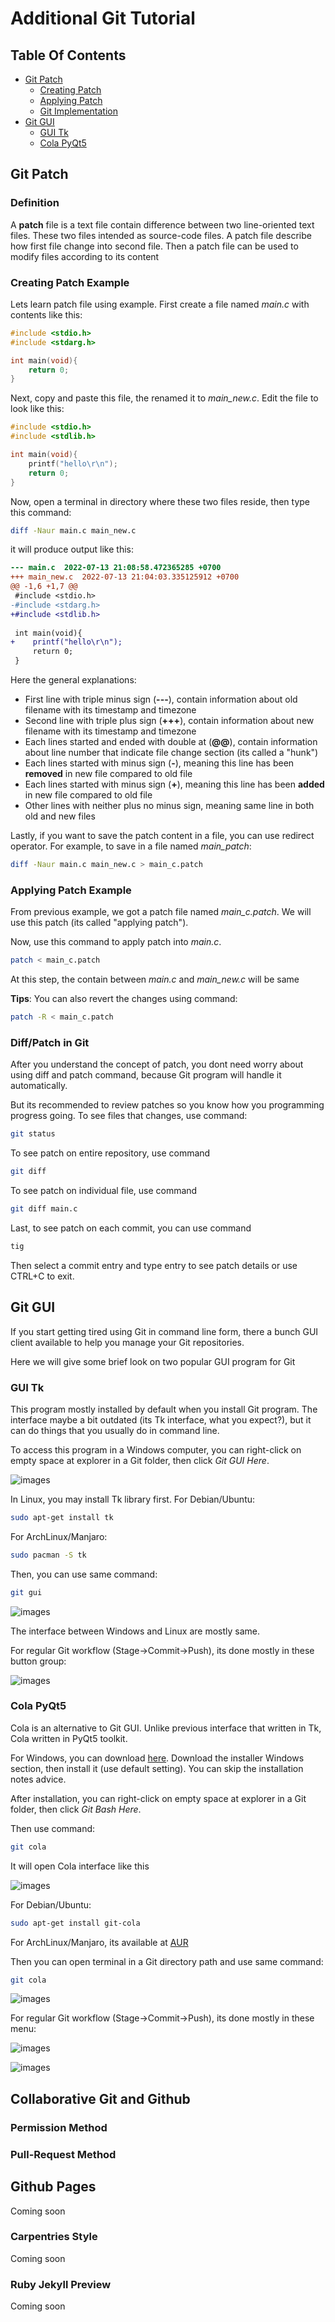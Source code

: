 # Additional Git Tutorial

## Table Of Contents
- [Git Patch](https://github.com/mekatronik-achmadi/md_tutorial/blob/master/electronic/tutorials/git_more.md#git-patch)
    + [Creating Patch](https://github.com/mekatronik-achmadi/md_tutorial/blob/master/electronic/tutorials/git_more.md#creating-patch-example)
    + [Applying Patch](https://github.com/mekatronik-achmadi/md_tutorial/blob/master/electronic/tutorials/git_more.md#applying-patch-example)
    + [Git Implementation](https://github.com/mekatronik-achmadi/md_tutorial/blob/master/electronic/tutorials/git_more.md#diffpatch-in-git)
- [Git GUI](https://github.com/mekatronik-achmadi/md_tutorial/blob/master/electronic/tutorials/git_more.md#git-gui)
    + [GUI Tk](https://github.com/mekatronik-achmadi/md_tutorial/blob/master/electronic/tutorials/git_more.md#gui-tk)
    + [Cola PyQt5](https://github.com/mekatronik-achmadi/md_tutorial/blob/master/electronic/tutorials/git_more.md#cola-pyqt5)

## Git Patch

### Definition

A **patch** file is a text file contain difference between two line-oriented text files.
These two files intended as source-code files.
A patch file describe how first file change into second file.
Then a patch file can be used to modify files according to its content

### Creating Patch Example

Lets learn patch file using example.
First create a file named *main.c* with contents like this:

```c
#include <stdio.h>
#include <stdarg.h>

int main(void){
    return 0;
}
```

Next, copy and paste this file, the renamed it to *main_new.c*.
Edit the file to look like this:

```c
#include <stdio.h>
#include <stdlib.h>

int main(void){
    printf("hello\r\n");
    return 0;
}
```

Now, open a terminal in directory where these two files reside, then type this command:

```sh
diff -Naur main.c main_new.c
```

it will produce output like this:

```patch
--- main.c	2022-07-13 21:08:58.472365285 +0700
+++ main_new.c	2022-07-13 21:04:03.335125912 +0700
@@ -1,6 +1,7 @@
 #include <stdio.h>
-#include <stdarg.h>
+#include <stdlib.h>
 
 int main(void){
+    printf("hello\r\n");
     return 0;
 }
```

Here the general explanations:
- First line with triple minus sign (**---**), contain information about old filename with its timestamp and timezone
- Second line with triple plus sign (**+++**), contain information about new filename with its timestamp and timezone
- Each lines started and ended with double at (**@@**), contain information about line number that indicate file change section (its called a "hunk")
- Each lines started with minus sign (**-**), meaning this line has been **removed** in new file compared to old file
- Each lines started with minus sign (**+**), meaning this line has been **added** in new file compared to old file
- Other lines with neither plus no minus sign, meaning same line in both old and new files

Lastly, if you want to save the patch content in a file, you can use redirect operator.
For example, to save in a file named *main_patch*:

```sh
diff -Naur main.c main_new.c > main_c.patch
```

### Applying Patch Example

From previous example, we got a patch file named *main_c.patch*.
We will use this patch (its called "applying patch").

Now, use this command to apply patch into *main.c*.

```sh
patch < main_c.patch
```

At this step, the contain between *main.c* and *main_new.c* will be same

**Tips**: You can also revert the changes using command:

```sh
patch -R < main_c.patch
```

### Diff/Patch in Git

After you understand the concept of patch, you dont need worry about using diff and patch command,
because Git program will handle it automatically.

But its recommended to review patches so you know how you programming progress going. 
To see files that changes, use command:

```sh
git status
```

To see patch on entire repository, use command

```sh
git diff
```

To see patch on individual file, use command

```sh
git diff main.c
```

Last, to see patch on each commit, you can use command

```sh
tig
```

Then select a commit entry and type entry to see patch details or use CTRL+C to exit.

## Git GUI

If you start getting tired using Git in command line form, there a bunch GUI client available to help you manage your Git repositories.

Here we will give some brief look on two popular GUI program for Git

### GUI Tk

This program mostly installed by default when you install Git program.
The interface maybe a bit outdated (its Tk interface, what you expect?), but it can do things that you usually do in command line.

To access this program in a Windows computer, you can right-click on empty space at explorer in a Git folder, then click *Git GUI Here*.

![images](images/gitguiwin.PNG?raw=true)

In Linux, you may install Tk library first.
For Debian/Ubuntu:

```sh
sudo apt-get install tk
```

For ArchLinux/Manjaro:

```sh
sudo pacman -S tk
```

Then, you can use same command:

```sh
git gui
```

![images](images/gitguilinux.png?raw=true)

The interface between Windows and Linux are mostly same.

For regular Git workflow (Stage->Commit->Push), its done mostly in these button group:

![images](images/gitguibutton.PNG?raw=true)

### Cola PyQt5

Cola is an alternative to Git GUI.
Unlike previous interface that written in Tk, Cola written in PyQt5 toolkit.

For Windows, you can download [here](https://git-cola.github.io/downloads.html).
Download the installer Windows section, then install it (use default setting).
You can skip the installation notes advice.

After installation, you can right-click on empty space at explorer in a Git folder, then click *Git Bash Here*.

Then use command:

```sh
git cola
```

It will open Cola interface like this

![images](images/gitcolawin.PNG?raw=true)

For Debian/Ubuntu:

```sh
sudo apt-get install git-cola
```

For ArchLinux/Manjaro, its available at [AUR](https://aur.archlinux.org/packages/git-cola)

Then you can open terminal in a Git directory path and use same command:

```sh
git cola
```

![images](images/gitcolalinux.png?raw=true)

For regular Git workflow (Stage->Commit->Push), its done mostly in these menu:

![images](images/gitcolacommit.png?raw=true)

![images](images/gitcolapush.png?raw=true)

## Collaborative Git and Github

### Permission Method

### Pull-Request Method

## Github Pages

Coming soon

### Carpentries Style

Coming soon

### Ruby Jekyll Preview

Coming soon

